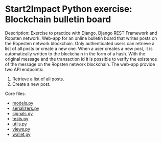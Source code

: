 # Start2Impact Python exercise: Blockchain bulletin board

Description:
Exercise to practice with Django, Django REST Framework and Ropsten network.
Web-app for an online bulletin board that writes posts on the Ropesten network blockchain.
Only authenticated users can retrieve a list of all posts or create a new one.
When a user creates a new post, it is automatically written to the blockchain in the form of a hash.
With the original message and the transaction id it is possible to verify the existence of the message on the Ropsten network blockchain.
The web-app provide two API endpoints:
1) Retrieve a list of all posts.
2) Create a new post.

Core files:
- [models.py](https://github.com/pogginicolo98/start2impact_social-dex/blob/master/socialDex/api/models.py)
- [serializers.py](https://github.com/pogginicolo98/start2impact_social-dex/blob/master/socialDex/api/serializers.py)
- [signals.py](https://github.com/pogginicolo98/start2impact_social-dex/blob/master/socialDex/api/signals.py)
- [tests.py](https://github.com/pogginicolo98/start2impact_social-dex/blob/master/socialDex/api/tests.py)
- [utils.py](https://github.com/pogginicolo98/start2impact_social-dex/blob/master/socialDex/api/utils.py)
- [views.py](https://github.com/pogginicolo98/start2impact_social-dex/blob/master/socialDex/api/views.py)
- [wallet.py](https://github.com/pogginicolo98/start2impact_social-dex/blob/master/socialDex/api/wallet.py)
